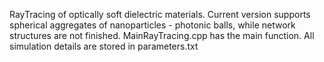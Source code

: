 RayTracing of optically soft dielectric materials.
Current version supports spherical aggregates of nanoparticles - photonic balls, while network structures are not finished.
MainRayTracing.cpp has the main function.
All simulation details are stored in parameters.txt

